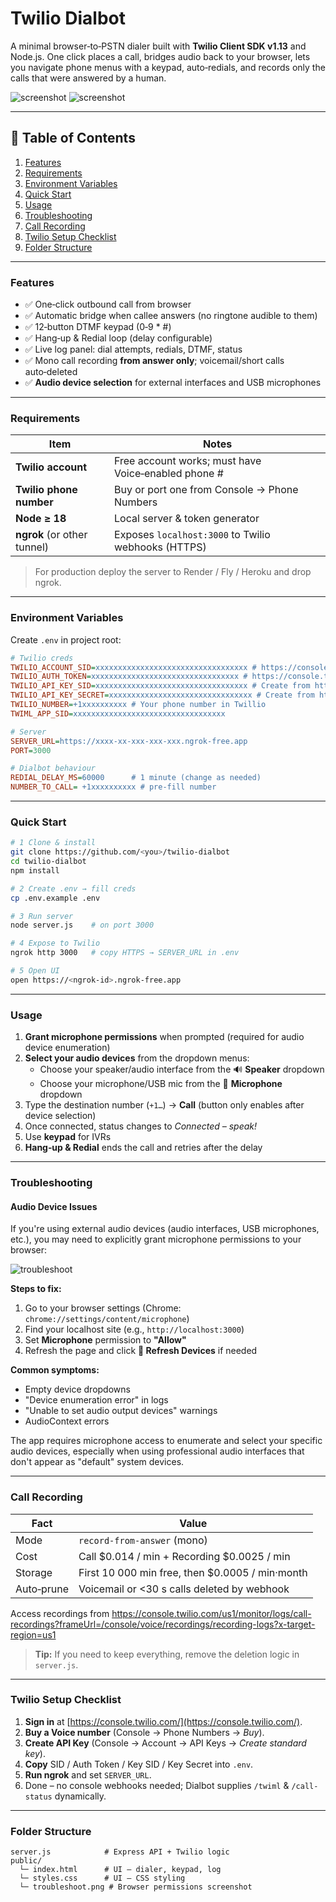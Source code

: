 # Twilio Dialbot

A minimal browser‑to‑PSTN dialer built with **Twilio Client SDK v1.13** and Node.js. One click places a call, bridges audio back to your browser, lets you navigate phone menus with a keypad, auto‑redials, and records only the calls that were answered by a human.

![screenshot](./public/app_screenshot_main.png)
![screenshot](./public/app_screenshot_settings_modal.png)

---

## 📑 Table of Contents

1. [Features](#features)
2. [Requirements](#requirements)
3. [Environment Variables](#environment-variables)
4. [Quick Start](#quick-start)
5. [Usage](#usage)
6. [Troubleshooting](#troubleshooting)
7. [Call Recording](#call-recording)
8. [Twilio Setup Checklist](#twilio-setup-checklist)
9. [Folder Structure](#folder-structure)

---

### Features

* ✅ One‑click outbound call from browser
* ✅ Automatic bridge when callee answers (no ringtone audible to them)
* ✅ 12‑button DTMF keypad (0‑9 \* #)
* ✅ Hang‑up & Redial loop (delay configurable)
* ✅ Live log panel: dial attempts, redials, DTMF, status
* ✅ Mono call recording **from answer only**; voicemail/short calls auto‑deleted
* ✅ **Audio device selection** for external interfaces and USB microphones

---

### Requirements

| Item                        | Notes                                               |
| --------------------------- | --------------------------------------------------- |
| **Twilio account**          | Free account works; must have Voice‑enabled phone # |
| **Twilio phone number**     | Buy or port one from Console → Phone Numbers        |
| **Node ≥ 18**               | Local server & token generator                      |
| **ngrok** (or other tunnel) | Exposes `localhost:3000` to Twilio webhooks (HTTPS) |

> For production deploy the server to Render / Fly / Heroku and drop ngrok.

---

### Environment Variables
Create `.env` in project root:

```ini
# Twilio creds
TWILIO_ACCOUNT_SID=xxxxxxxxxxxxxxxxxxxxxxxxxxxxxxxxxx # https://console.twilio.com/ ➜ Account SID
TWILIO_AUTH_TOKEN=xxxxxxxxxxxxxxxxxxxxxxxxxxxxxxxxx # https://console.twilio.com/ ➜ Auth Token
TWILIO_API_KEY_SID=xxxxxxxxxxxxxxxxxxxxxxxxxxxxxxxxxx # Create from https://console.twilio.com/ ➜ API keys
TWILIO_API_KEY_SECRET=xxxxxxxxxxxxxxxxxxxxxxxxxxxxxxxx # Create from https://console.twilio.com/ ➜ API keys
TWILIO_NUMBER=+1xxxxxxxxxx # Your phone number in Twillio
TWIML_APP_SID=xxxxxxxxxxxxxxxxxxxxxxxxxxxxxxxxxx

# Server
SERVER_URL=https://xxxx-xx-xxx-xxx-xxx.ngrok-free.app
PORT=3000

# Dialbot behaviour
REDIAL_DELAY_MS=60000      # 1 minute (change as needed)
NUMBER_TO_CALL= +1xxxxxxxxxx # pre-fill number
```

---

### Quick Start

```bash
# 1 Clone & install
git clone https://github.com/<you>/twilio-dialbot
cd twilio-dialbot
npm install

# 2 Create .env → fill creds
cp .env.example .env

# 3 Run server
node server.js    # on port 3000

# 4 Expose to Twilio
ngrok http 3000   # copy HTTPS → SERVER_URL in .env

# 5 Open UI
open https://<ngrok-id>.ngrok-free.app
```

---

### Usage

1. **Grant microphone permissions** when prompted (required for audio device enumeration)
2. **Select your audio devices** from the dropdown menus:
   - Choose your speaker/audio interface from the 🔊 **Speaker** dropdown
   - Choose your microphone/USB mic from the 🎤 **Microphone** dropdown
3. Type the destination number (`+1…`) → **Call** (button only enables after device selection)
4. Once connected, status changes to *Connected – speak!*
5. Use **keypad** for IVRs
6. **Hang‑up & Redial** ends the call and retries after the delay

---

### Troubleshooting

#### Audio Device Issues

If you're using external audio devices (audio interfaces, USB microphones, etc.), you may need to explicitly grant microphone permissions to your browser:

![troubleshoot](./public/troubleshoot.png)

**Steps to fix:**
1. Go to your browser settings (Chrome: `chrome://settings/content/microphone`)
2. Find your localhost site (e.g., `http://localhost:3000`)
3. Set **Microphone** permission to **"Allow"**
4. Refresh the page and click **🔄 Refresh Devices** if needed

**Common symptoms:**
- Empty device dropdowns
- "Device enumeration error" in logs  
- "Unable to set audio output devices" warnings
- AudioContext errors

The app requires microphone access to enumerate and select your specific audio devices, especially when using professional audio interfaces that don't appear as "default" system devices.

---

### Call Recording

| Fact       | Value                                            |
| ---------- | ------------------------------------------------ |
| Mode       | `record-from-answer` (mono)                      |
| Cost       | Call \$0.014 / min   +  Recording \$0.0025 / min |
| Storage    | First 10 000 min free, then \$0.0005 / min·month |
| Auto‑prune | Voicemail or <30 s calls deleted by webhook      |

Access recordings from  https://console.twilio.com/us1/monitor/logs/call-recordings?frameUrl=/console/voice/recordings/recording-logs?x-target-region=us1

> **Tip:** If you need to keep everything, remove the deletion logic in `server.js`.

---

### Twilio Setup Checklist

1. **Sign in** at [https://console.twilio.com/](https://console.twilio.com/).
2. **Buy a Voice number** (Console → Phone Numbers → *Buy*).
3. **Create API Key** (Console → Account → API Keys → *Create standard key*).
4. **Copy** SID / Auth Token / Key SID / Key Secret into `.env`.
5. **Run ngrok** and set `SERVER_URL`.
6. Done – no console webhooks needed; Dialbot supplies `/twiml` & `/call-status` dynamically.

---

### Folder Structure

```
server.js            # Express API + Twilio logic
public/
  └─ index.html      # UI – dialer, keypad, log
  └─ styles.css      # UI – CSS styling
  └─ troubleshoot.png # Browser permissions screenshot
```
